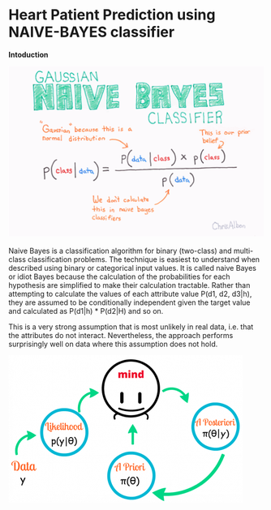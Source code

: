 # Heart Patient Prediction using NAIVE-BAYES classifier

__Intoduction__

![image.jpg](images/1_pkpoXVmLeBGauIAppMSVYQ.png)<br><br>
Naive Bayes is a classification algorithm for binary (two-class) and multi-class classification problems. The technique is easiest to understand when described using binary or categorical input values.
It is called naive Bayes or idiot Bayes because the calculation of the probabilities for each hypothesis are simplified to make their calculation tractable. Rather than attempting to calculate the values of each attribute value P(d1, d2, d3|h), they are assumed to be conditionally independent given the target value and calculated as P(d1|h) * P(d2|H) and so on.

This is a very strong assumption that is most unlikely in real data, i.e. that the attributes do not interact. Nevertheless, the approach performs surprisingly well on data where this assumption does not hold.

![image.jpg](images/banner-e14956927765901.png)<br><br>
